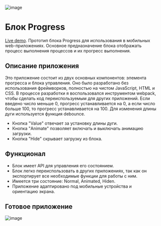 ![image](https://github.com/jumpeebunee/progress-block/assets/105386597/20d451f8-68e0-4829-b73d-1f081a891136)
# Блок Progress
[Live demo](https://jumpeebunee.github.io/progress-block/). Прототип блока Progress для использования в мобильных web-приложениях. Основное предназначение блока отображать процесс выполнения процессов и их прогресс выполнения.

## Описание приложения
Это приложение состоит из двух основных компонентов: элемента прогресса и блока управления. Оно было разработано без использования фреймворков, полностью на чистом JavaScript, HTML и CSS. В процессе разработки я воспользовался инструментом webpack, чтобы сделать код переиспользуемым для других приложений. Если введено число меньше 0, прогресс устанавливается на 0, а если число больше 100, то прогресс устанавливается на 100. Для изменения длины дуги используется функция debounce.
- Кнопка "Value" отвечает за установку длины дуги. 
- Кнопка "Animate" позволяет включать и выключать анимацию загрузки.
- Кнопка "Hide" скрывает загрузку из блока.
## Функционал
- Блок имеет API для управления его состоянием.
- Блок легко переиспользовать в других приложениях, так как он экспортирует все необходимые функции для работы с ним.
- Имеется три состояние: Normal, Animated, Hiden.
- Приложение адаптировано под мобильные устройства и ориентацию экрана.

## Готовое приложение
![image](https://github.com/jumpeebunee/progress-block/assets/105386597/9932371a-b3c8-495f-835b-bdcd3d0f249b)
